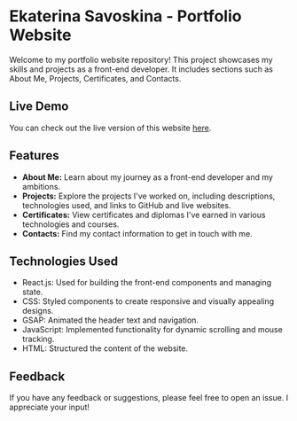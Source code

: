 # Ekaterina Savoskina - Portfolio Website

Welcome to my portfolio website repository! This project showcases my skills and projects as a front-end developer. It includes sections such as About Me, Projects, Certificates, and Contacts.

## Live Demo

You can check out the live version of this website [here](https://main--ekaterina-savoskina.netlify.app/).

## Features

- **About Me:** Learn about my journey as a front-end developer and my ambitions.
- **Projects:** Explore the projects I've worked on, including descriptions, technologies used, and links to GitHub and live websites.
- **Certificates:** View certificates and diplomas I've earned in various technologies and courses.
- **Contacts:** Find my contact information to get in touch with me.

## Technologies Used

- React.js: Used for building the front-end components and managing state.
- CSS: Styled components to create responsive and visually appealing designs.
- GSAP: Animated the header text and navigation.
- JavaScript: Implemented functionality for dynamic scrolling and mouse tracking.
- HTML: Structured the content of the website.

## Feedback

If you have any feedback or suggestions, please feel free to open an issue. I appreciate your input!

